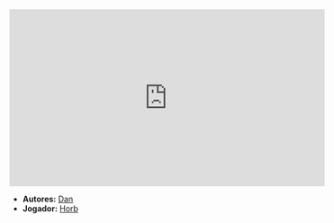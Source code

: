 <iframe width="560" height="315" src="https://www.youtube.com/embed/skU-JK04gM4?si=zVzHg7bCbEj8mngG" title="YouTube video player" frameborder="0" allow="accelerometer; autoplay; clipboard-write; encrypted-media; gyroscope; picture-in-picture; web-share" referrerpolicy="strict-origin-when-cross-origin" allowfullscreen></iframe>

- **Autores:** [Dan](content/Autores/Dan.md)
- **Jogador:** [Horb](content/Jogadores/Horb.md)